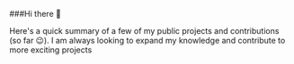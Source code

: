 ###Hi there 👋

Here's a quick summary of a few of my public projects and contributions (so far 😉). I am always looking to expand my knowledge and contribute to more exciting projects

